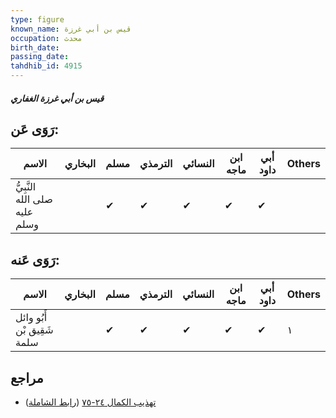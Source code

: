 ```yaml
---
type: figure
known_name: قيس بن أبي غرزة
occupation: محدث
birth_date:
passing_date:
tahdhib_id: 4915
---
```

##### قيس بن أبي غرزة الغفاري

## رَوَى عَن:
| الاسم                         | البخاري | مسلم | الترمذي | النسائي | ابن ماجه | أبي داود | Others |
| ----------------------------- | ------- | ---- | ------- | ------- | -------- | -------- | ------ |
| النَّبِيُّ صلى الله عليه وسلم |         | ✔    | ✔       | ✔       | ✔        | ✔        |        |
## رَوَى عَنه:
| الاسم                      | البخاري | مسلم | الترمذي | النسائي | ابن ماجه | أبي داود | Others |
| -------------------------- | ------- | ---- | ------- | ------- | -------- | -------- | ------ |
| أَبُو وائل شَقِيق بْن سلمة |         | ✔    | ✔       | ✔       | ✔        | ✔        | ١      |
## مراجع
- [تهذيب الكمال ٢٤-٧٥](obsidian://open?vault=Tahdhib-al-Kamal&file=Figures/٤٩١٥-قيس%20بن%20أبي%20غرزة%20الغفاري) ([رابط الشاملة](https://shamela.ws/book/3722/12587))